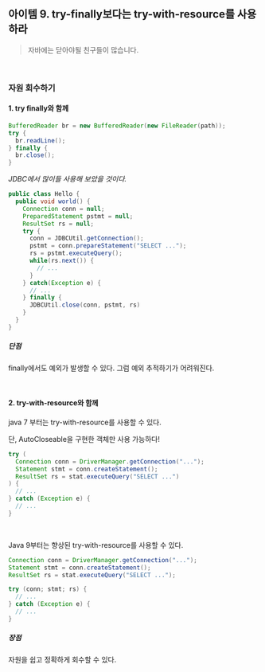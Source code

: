 ## 아이템 9. try-finally보다는 try-with-resource를 사용하라

> 자바에는 닫아야될 친구들이 많습니다.

<br>

### 자원 회수하기

#### 1. try finally와 함께

```java
BufferedReader br = new BufferedReader(new FileReader(path));
try {
  br.readLine();
} finally {
  br.close();
}
```

*JDBC에서 많이들 사용해 보았을 것이다.*

```java
public class Hello {
  public void world() {
    Connection conn = null;
    PreparedStatement pstmt = null;
    ResultSet rs = null; 
    try {
      conn = JDBCUtil.getConnection();
      pstmt = conn.prepareStatement("SELECT ...");
      rs = pstmt.executeQuery();
      while(rs.next()) {
        // ...
      }
    } catch(Exception e) {
      // ...
    } finally {
      JDBCUtil.close(conn, pstmt, rs)
    }
  }
}
```

##### 단점

finally에서도 예외가 발생할 수 있다. 그럼 예외 추적하기가 어려워진다.

<br>

#### 2. try-with-resource와 함께

java 7 부터는 try-with-resource를 사용할 수 있다.

단, AutoCloseable을 구현한 객체만 사용 가능하다!

```java
try (
  Connection conn = DriverManager.getConnection("...");
  Statement stmt = conn.createStatement();
  ResultSet rs = stat.executeQuery("SELECT ...")
) {
  // ...
} catch (Exception e) {
  // ...
} 
```

<br>

Java 9부터는 향상된 try-with-resource를 사용할 수 있다.

```java
Connection conn = DriverManager.getConnection("...");
Statement stmt = conn.createStatement();
ResultSet rs = stat.executeQuery("SELECT ...");

try (conn; stmt; rs) {
  // ...
} catch (Exception e) {
  // ...
} 
```

##### 장점

자원을 쉽고 정확하게 회수할 수 있다.

